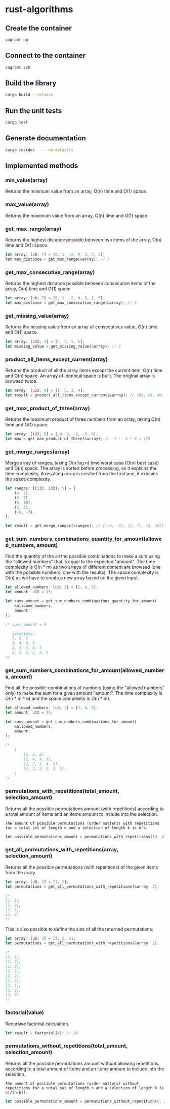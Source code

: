 # rust-algorithms

## Create the container

```sh
vagrant up
```

## Connect to the container

```sh
vagrant ssh
```

## Build the library

```sh
cargo build --release
```

## Run the unit tests

```sh
cargo test
```

## Generate documentation

```sh
cargo rustdoc -- --no-defaults
```

## Implemented methods

### min_value(array)

Returns the minimum value from an array, O(n) time and O(1) space.

### max_value(array)

Returns the maximum value from an array, O(n) time and O(1) space.

### get_max_range(array)

Returns the highest distance possible between two items of the array, O(n) time and O(1) space.

```rust
let array: [u8; 7] = [0, 1, -2, 0, 3, 2, 5];
let max_distance = get_max_range(&array); // 7
```

### get_max_consecutive_range(array)

Returns the highest distance possible between consecutive items of the array, O(n) time and O(1) space.

```rust
let array: [u8; 7] = [0, 1, -2, 0, 3, 2, 5];
let max_distance = get_max_consecutive_range(&array); // 5
```

### get_missing_value(array)

Returns the missing value from an array of consecutives value, O(n) time and O(1) space.

```rust
let array: [u32; 4] = [4, 2, 1, 5];
let missing_value = get_missing_value(&array); // 3
```

### product_all_items_except_current(array)

Returns the product of all the array items except the current item, O(n) time and O(n) space.
An array of identical space is built. The original array is browsed twice.

```rust
let array: [u32; 4] = [2, 5, 3, 4];
let result = product_all_items_except_current(&array); // [60, 24, 40, 30]
```

### get_max_product_of_three(array)

Returns the maximum product of three numbers from an array, taking O(n) time and O(1) space.

```rust
let array: [i32; 5] = [-4, 3, -2, -5, 6];
let max = get_max_product_of_three(&array); // -5 * -4 * 6 = 120
```

### get_merge_ranges(array)

Merge array of ranges, taking O(n log n) time worst case (O(n) best case) and O(n) space.
The array is sorted before processing, so it explains the time complexity.
A resulting array is created from the first one, it explains the space complexity.

```rust
let ranges: [(i32, i32); 5] = [
    (4, 7),
    (3, 5),
    (8, 10),
    (2, 3),
    (-6, -3),
];

let result = get_merge_ranges(&ranges); // [(-6, -3), (2, 7), (8, 10)]
```

### get_sum_numbers_combinations_quantity_for_amount(allowed_numbers, amount)

Find the quantity of the all the possible combinations to make a sum
using the "allowed numbers" that is equal to the expected "amount".
The time complexity is O(n * m) as two arrays of different content
are browsed (one with the possible numbers, one with the results).
The space complexity is O(n) as we have to create a new array
based on the given input.

```rust
let allowed_numbers: [u8; 3] = [2, 4, 5];
let amount: u32 = 15;

let sums_amount = get_sum_numbers_combinations_quantity_for_amount(
    &allowed_numbers,
    amount,
);

/* sums_amount = 4

   solutions:
   5, 5, 5
   2, 4, 4, 5
   2, 2, 2, 4, 5
   2, 2, 2, 2, 2, 5
*/
```

### get_sum_numbers_combinations_for_amount(allowed_numbers, amount)

Find all the possible combinations of numbers (using the "allowed numbers" only)
to make the sum for a given amount "amount".
The time complexity is O(n * m * o) and the space complexity is O(n * m).

```rust
let allowed_numbers: [u8; 3] = [2, 4, 5];
let amount: u32 = 15;

let sums_amount = get_sum_numbers_combinations_for_amount(
    &allowed_numbers,
    amount,
);

/*
    [
        [5, 5, 5],
        [2, 4, 4, 5],
        [2, 2, 2, 4, 5],
        [2, 2, 2, 2, 2, 5],
    ]
*/
```

### permutations_with_repetitions(total_amount, selection_amount)

Returns all the possible permutations amount (with repetitions)
according to a total amount of items and an items amount to include into the selection.

```
The amount of possible permutations (order matters) with repetitions for a total set of length n and a selection of length k is n^k.
```

```rust
let possible_permutations_amount = permutations_with_repetitions(10, 4); // 10000
```

### get_all_permutations_with_repetitions(array, selection_amount)

Returns all the possible permutations (with repetitions) of the given items from the array.

```rust
let array: [u8; 2] = [1, 2];
let permutations = get_all_permutations_with_repetitions(&array, 2);

/*
[1, 1],
[1, 2],
[2, 1],
[2, 2]
*/
```

This is also possible to define the size of all the returned permutations:

```rust
let array: [u8; 3] = [1, 2, 3];
let permutations = get_all_permutations_with_repetitions(&array, 2);

/*
[1, 1],
[1, 2],
[1, 3],
[2, 1],
[2, 2],
[2, 3],
[3, 1],
[3, 2],
[3, 3]
*/
```

### factorial(value)

Recursive factorial calculation.

```rust
let result = factorial(4); // 24
```

### permutations_without_repetitions(total_amount, selection_amount)

Returns all the possible permutations amount without allowing repetitions,
according to a total amount of items and an items amount to include into the selection.

```
The amount of possible permutations (order matters) without repetitions for a total set of length n and a selection of length k is n!/(n-k)!.
```

```rust
let possible_permutations_amount = permutations_without_repetition(5, 2); // 60
```
